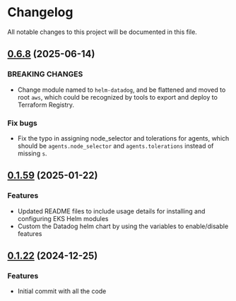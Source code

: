 # Changelog

All notable changes to this project will be documented in this file.
## [0.6.8]() (2025-06-14)

### BREAKING CHANGES

* Change module named to `helm-datadog`, and be flattened and moved to root `aws`, which could be recognized by tools to export and deploy to Terraform Registry.

### Fix bugs

* Fix the typo in assigning node_selector and tolerations for agents, which should be `agents.node_selector` and `agents.tolerations` instead of missing `s`.

## [0.1.59]() (2025-01-22)

### Features

* Updated README files to include usage details for installing and configuring EKS Helm modules
* Custom the Datadog helm chart by using the variables to enable/disable features

## [0.1.22]() (2024-12-25)

### Features

* Initial commit with all the code
